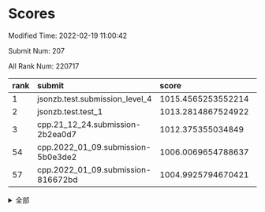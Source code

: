 # Scores

Modified Time: 2022-02-19 11:00:42

Submit Num: 207

All Rank Num: 220717

| rank |               submit               |       score        |       sigma        | pk_num |
| :--- | :--------------------------------- | :----------------- | :----------------- | :----- |
| 1    | jsonzb.test.submission_level_4     | 1015.4565253552214 | 0.8727308933236411 | 4265   |
| 2    | jsonzb.test.test_1                 | 1013.2814867524922 | 0.8212871036944174 | 4260   |
| 3    | cpp.21_12_24.submission-2b2ea0d7   | 1012.375355034849  | 0.7995360397201084 | 4272   |
| 54   | cpp.2022_01_09.submission-5b0e3de2 | 1006.0069654788637 | 0.7234397788564366 | 4267   |
| 57   | cpp.2022_01_09.submission-816672bd | 1004.9925794670421 | 0.7174225568516184 | 4271   |


<details>
<summary>全部</summary>

| rank |                 submit                 |       score        |       sigma        | pk_num |
| :--- | :------------------------------------- | :----------------- | :----------------- | :----- |
| 1    | jsonzb.test.submission_level_4         | 1015.4565253552214 | 0.8727308933236411 | 4265   |
| 2    | jsonzb.test.test_1                     | 1013.2814867524922 | 0.8212871036944174 | 4260   |
| 3    | cpp.21_12_24.submission-2b2ea0d7       | 1012.375355034849  | 0.7995360397201084 | 4272   |
| 4    | gobigger.level_3.submission_level_3_19 | 1012.0623992729576 | 0.7917086972439932 | 4266   |
| 5    | gobigger.level_3.submission_level_3_4  | 1011.3620683159411 | 0.7782747132485143 | 4263   |
| 6    | gobigger.level_3.submission_level_3_32 | 1011.3542558075918 | 0.7738697322228    | 4268   |
| 7    | gobigger.level_3.submission_level_3_2  | 1011.3200149452535 | 0.7953162278000134 | 4267   |
| 8    | gobigger.level_3.submission_level_3_35 | 1011.2812336637559 | 0.7719054916803935 | 4267   |
| 9    | gobigger.level_3.submission_level_3_12 | 1010.9642705835491 | 0.7415533877023154 | 4264   |
| 10   | gobigger.level_3.submission_level_3_25 | 1010.8305838320047 | 0.7565475735428804 | 4263   |
| 11   | gobigger.level_3.submission_level_3_27 | 1010.694493874626  | 0.7811315920572137 | 4266   |
| 12   | gobigger.level_3.submission_level_3_7  | 1010.6859685852079 | 0.7789569212380666 | 4264   |
| 13   | gobigger.level_3.submission_level_3_10 | 1010.6842181744146 | 0.7610166865791159 | 4261   |
| 14   | gobigger.level_3.submission_level_3_17 | 1010.6149694403018 | 0.7588417657824155 | 4265   |
| 15   | gobigger.level_3.submission_level_3_29 | 1010.5137922128386 | 0.7352788685065117 | 4266   |
| 16   | gobigger.level_3.submission_level_3_47 | 1010.4969054832334 | 0.7549275381809752 | 4261   |
| 17   | gobigger.level_3.submission_level_3_36 | 1010.4416739466903 | 0.7403387327918646 | 4266   |
| 18   | gobigger.level_3.submission_level_3_48 | 1010.4094879110314 | 0.7703890379356325 | 4263   |
| 19   | gobigger.level_3.submission_level_3_33 | 1010.4005593640384 | 0.7764464431167035 | 4263   |
| 20   | gobigger.level_3.submission_level_3_45 | 1010.246253766151  | 0.7630998539233049 | 4263   |
| 21   | gobigger.level_3.submission_level_3_37 | 1010.2260386412639 | 0.7599065010600514 | 4269   |
| 22   | gobigger.level_3.submission_level_3_46 | 1010.2164056322723 | 0.756320705434985  | 4265   |
| 23   | gobigger.level_3.submission_level_3_39 | 1010.1934262571823 | 0.7589802124158473 | 4268   |
| 24   | gobigger.level_3.submission_level_3_44 | 1010.1340072244244 | 0.7708246833799282 | 4261   |
| 25   | gobigger.level_3.submission_level_3_5  | 1010.1218911612841 | 0.7587533023120178 | 4269   |
| 26   | gobigger.level_3.submission_level_3_22 | 1010.1211776611506 | 0.7542731278361702 | 4265   |
| 27   | gobigger.level_3.submission_level_3_14 | 1010.0623395581063 | 0.741105197598803  | 4268   |
| 28   | gobigger.level_3.submission_level_3_8  | 1009.9258089330287 | 0.7650370592690428 | 4268   |
| 29   | gobigger.level_3.submission_level_3_13 | 1009.8172723552397 | 0.7585305668964509 | 4263   |
| 30   | gobigger.level_3.submission_level_3_1  | 1009.7894683228518 | 0.7783553570685655 | 4266   |
| 31   | gobigger.level_3.submission_level_3_21 | 1009.7721217027594 | 0.7661077456852489 | 4262   |
| 32   | gobigger.level_3.submission_level_3_6  | 1009.7510555276853 | 0.7520841423964012 | 4264   |
| 33   | gobigger.level_3.submission_level_3_15 | 1009.7485744183855 | 0.7653068919215651 | 4265   |
| 34   | gobigger.level_3.submission_level_3_9  | 1009.697417001482  | 0.7646696166675098 | 4268   |
| 35   | gobigger.level_3.submission_level_3_0  | 1009.6168125943063 | 0.7684192724329924 | 4270   |
| 36   | gobigger.level_3.submission_level_3_34 | 1009.591929935866  | 0.7327888355605637 | 4262   |
| 37   | gobigger.level_3.submission_level_3_26 | 1009.5392539877214 | 0.7652161270460618 | 4265   |
| 38   | gobigger.level_3.submission_level_3_49 | 1009.5382370545294 | 0.765193854844652  | 4265   |
| 39   | gobigger.level_3.submission_level_3_11 | 1009.4834997576318 | 0.7455619622816815 | 4265   |
| 40   | gobigger.level_3.submission_level_3_43 | 1009.4378345114446 | 0.7523436057219961 | 4266   |
| 41   | gobigger.level_3.submission_level_3_40 | 1009.3949445156389 | 0.7458250870661964 | 4267   |
| 42   | gobigger.level_3.submission_level_3_38 | 1009.2764345318981 | 0.7607820228818867 | 4265   |
| 43   | gobigger.level_3.submission_level_3_16 | 1009.249500014243  | 0.7562013485526009 | 4265   |
| 44   | gobigger.level_3.submission_level_3_23 | 1009.216625576483  | 0.722140536092687  | 4266   |
| 45   | gobigger.level_3.submission_level_3_41 | 1009.1969215033425 | 0.7573703744496565 | 4265   |
| 46   | gobigger.level_3.submission_level_3_24 | 1009.1558177339228 | 0.7721579871299988 | 4267   |
| 47   | gobigger.level_3.submission_level_3_42 | 1009.1147135981371 | 0.7297468150310903 | 4265   |
| 48   | gobigger.level_3.submission_level_3_30 | 1009.0653747892505 | 0.7435730037161631 | 4271   |
| 49   | gobigger.level_3.submission_level_3_31 | 1009.0558079711344 | 0.7523592925340402 | 4263   |
| 50   | gobigger.level_3.submission_level_3_18 | 1008.7827069093571 | 0.7471395470340232 | 4259   |
| 51   | gobigger.level_3.submission_level_3_28 | 1008.7121557832761 | 0.7604179834246789 | 4269   |
| 52   | gobigger.level_3.submission_level_3_20 | 1008.3936085041391 | 0.7402755337572389 | 4265   |
| 53   | gobigger.level_3.submission_level_3_3  | 1008.2771444279447 | 0.7364175762895495 | 4263   |
| 54   | cpp.2022_01_09.submission-5b0e3de2     | 1006.0069654788637 | 0.7234397788564366 | 4267   |
| 55   | gobigger.level_1.submission_level_1_43 | 1005.0435990889752 | 0.7231861864410941 | 4259   |
| 56   | gobigger.level_1.submission_level_1_21 | 1004.9972816523136 | 0.7221258607987481 | 4266   |
| 57   | cpp.2022_01_09.submission-816672bd     | 1004.9925794670421 | 0.7174225568516184 | 4271   |
| 58   | gobigger.level_1.submission_level_1_36 | 1004.6823317323843 | 0.714081737707706  | 4263   |
| 59   | gobigger.level_1.submission_level_1_45 | 1004.6112937289607 | 0.7243183314575321 | 4260   |
| 60   | gobigger.level_1.submission_level_1_34 | 1004.5718948874174 | 0.72251177811362   | 4262   |
| 61   | gobigger.level_1.submission_level_1_23 | 1004.5095269554517 | 0.7172951974877387 | 4270   |
| 62   | gobigger.level_1.submission_level_1_7  | 1004.3682086702886 | 0.7265633474947197 | 4270   |
| 63   | gobigger.level_1.submission_level_1_42 | 1004.2578934728177 | 0.7237565256643884 | 4266   |
| 64   | gobigger.level_1.submission_level_1_30 | 1004.1882403918453 | 0.7055583183572078 | 4269   |
| 65   | gobigger.level_1.submission_level_1_0  | 1004.1510280759343 | 0.7205951827704332 | 4263   |
| 66   | gobigger.level_1.submission_level_1_38 | 1003.9811282058547 | 0.7119638625363727 | 4261   |
| 67   | gobigger.level_1.submission_level_1_26 | 1003.8497725941087 | 0.709487266013323  | 4267   |
| 68   | gobigger.level_1.submission_level_1_15 | 1003.8349682494476 | 0.7122715838721617 | 4267   |
| 69   | gobigger.level_1.submission_level_1_32 | 1003.7207084894577 | 0.7191941084733672 | 4262   |
| 70   | gobigger.level_1.submission_level_1_25 | 1003.7127718972156 | 0.7204051906296658 | 4263   |
| 71   | gobigger.level_1.submission_level_1_46 | 1003.6979964218978 | 0.714836546187961  | 4264   |
| 72   | gobigger.level_1.submission_level_1_20 | 1003.6147228084175 | 0.7176374255860135 | 4268   |
| 73   | gobigger.level_1.submission_level_1_10 | 1003.5939463007406 | 0.7114227389094168 | 4266   |
| 74   | gobigger.level_1.submission_level_1_8  | 1003.5575343282261 | 0.7119716367951885 | 4271   |
| 75   | gobigger.level_1.submission_level_1_1  | 1003.5303660126799 | 0.7090481656356397 | 4256   |
| 76   | gobigger.level_1.submission_level_1_37 | 1003.4638084619901 | 0.7130894921876395 | 4262   |
| 77   | gobigger.level_1.submission_level_1_3  | 1003.4448209767311 | 0.7117333472592783 | 4263   |
| 78   | gobigger.level_1.submission_level_1_17 | 1003.4153200467388 | 0.7140125365968917 | 4265   |
| 79   | gobigger.level_1.submission_level_1_40 | 1003.4086506841035 | 0.7216882159194501 | 4263   |
| 80   | gobigger.level_1.submission_level_1_28 | 1003.3603165352037 | 0.7131494010221279 | 4268   |
| 81   | gobigger.level_1.submission_level_1_33 | 1003.2815770623754 | 0.708168704921848  | 4268   |
| 82   | gobigger.level_1.submission_level_1_22 | 1003.2138964451981 | 0.7184727216226565 | 4266   |
| 83   | gobigger.level_1.submission_level_1_24 | 1003.1044531061767 | 0.7220341215968433 | 4261   |
| 84   | gobigger.level_1.submission_level_1_18 | 1003.0999146895858 | 0.7020402161496956 | 4267   |
| 85   | gobigger.level_1.submission_level_1_39 | 1003.0711114401117 | 0.7155953454519539 | 4263   |
| 86   | gobigger.level_1.submission_level_1_31 | 1003.0539222115533 | 0.7217202947699877 | 4271   |
| 87   | gobigger.level_1.submission_level_1_9  | 1003.0186579330291 | 0.7234581635997838 | 4264   |
| 88   | gobigger.level_1.submission_level_1_6  | 1003.0108042714419 | 0.7211638556523099 | 4264   |
| 89   | gobigger.level_1.submission_level_1_29 | 1003.007491049681  | 0.7217579058591943 | 4262   |
| 90   | gobigger.level_1.submission_level_1_41 | 1002.966919582744  | 0.710297183782094  | 4264   |
| 91   | gobigger.level_1.submission_level_1_44 | 1002.8793101959028 | 0.7129137406314793 | 4266   |
| 92   | gobigger.level_1.submission_level_1_14 | 1002.8606234992772 | 0.7179515552560911 | 4265   |
| 93   | gobigger.level_1.submission_level_1_2  | 1002.8380217009126 | 0.7110895644202433 | 4265   |
| 94   | gobigger.level_1.submission_level_1_12 | 1002.794695129052  | 0.7156763717863702 | 4266   |
| 95   | gobigger.level_1.submission_level_1_47 | 1002.7248000344251 | 0.7239185161191536 | 4256   |
| 96   | gobigger.level_1.submission_level_1_5  | 1002.6497130881314 | 0.721015020738774  | 4267   |
| 97   | gobigger.level_1.submission_level_1_11 | 1002.6482192683304 | 0.7139199889310945 | 4263   |
| 98   | gobigger.level_1.submission_level_1_49 | 1002.6323935986476 | 0.7160341895186306 | 4267   |
| 99   | gobigger.level_1.submission_level_1_16 | 1002.5602678090863 | 0.7125625368789321 | 4267   |
| 100  | gobigger.level_1.submission_level_1_35 | 1002.4535341207202 | 0.7093128007620999 | 4263   |
| 101  | gobigger.level_1.submission_level_1_48 | 1002.3579998549725 | 0.7194099545910309 | 4265   |
| 102  | gobigger.level_1.submission_level_1_13 | 1002.3030043081459 | 0.7252446207174742 | 4261   |
| 103  | gobigger.level_1.submission_level_1_27 | 1001.8505340414192 | 0.7098484687358607 | 4265   |
| 104  | gobigger.level_1.submission_level_1_19 | 1001.4676559586554 | 0.7062396893902829 | 4265   |
| 105  | gobigger.level_1.submission_level_1_4  | 1001.0167631171164 | 0.712971361474844  | 4263   |
| 106  | gobigger.random.submission_random_21   | 997.6220478251612  | 0.7014313639178167 | 4269   |
| 107  | gobigger.random.submission_random_14   | 997.1272097604902  | 0.7065908073518449 | 4264   |
| 108  | gobigger.random.submission_random_38   | 997.0757693822051  | 0.7010109447182682 | 4267   |
| 109  | gobigger.random.submission_random_41   | 997.0700973255447  | 0.7083595372898206 | 4261   |
| 110  | gobigger.random.submission_random_37   | 997.0168930358429  | 0.7255094949347194 | 4268   |
| 111  | gobigger.random.submission_random_17   | 996.887533562704   | 0.7137596215967146 | 4266   |
| 112  | gobigger.random.submission_random_9    | 996.707388082048   | 0.7129596565371169 | 4265   |
| 113  | gobigger.random.submission_random_7    | 996.5332781814029  | 0.7038370783020866 | 4267   |
| 114  | gobigger.random.submission_random_48   | 996.5169806451247  | 0.7108761495662698 | 4268   |
| 115  | gobigger.random.submission_random_40   | 996.4702318460097  | 0.7057897578161411 | 4264   |
| 116  | gobigger.random.submission_random_28   | 996.4168454284231  | 0.7268577559512394 | 4271   |
| 117  | gobigger.random.submission_random_49   | 996.4132552798502  | 0.7043944031346332 | 4267   |
| 118  | gobigger.random.submission_random_44   | 996.3624768755691  | 0.7136916155899231 | 4263   |
| 119  | gobigger.random.submission_random_13   | 996.2903173348058  | 0.7329583719600533 | 4267   |
| 120  | gobigger.random.submission_random_47   | 996.2542533120941  | 0.6969131947503291 | 4264   |
| 121  | gobigger.random.submission_random_10   | 996.1919786501554  | 0.7166503668776159 | 4268   |
| 122  | gobigger.random.submission_random_3    | 996.1801509111822  | 0.7111231911789919 | 4264   |
| 123  | gobigger.random.submission_random_36   | 996.1012688201707  | 0.706893054796658  | 4261   |
| 124  | gobigger.random.submission_random_35   | 996.0896980661107  | 0.7063761779693383 | 4272   |
| 125  | gobigger.random.submission_random_5    | 996.0774125568911  | 0.7121823887120715 | 4265   |
| 126  | gobigger.random.submission_random_23   | 996.044201906137   | 0.7066907304369621 | 4264   |
| 127  | gobigger.random.submission_random_12   | 995.9766038421984  | 0.7210201646492982 | 4262   |
| 128  | gobigger.random.submission_random_34   | 995.8423447189336  | 0.7207446594219601 | 4263   |
| 129  | gobigger.random.submission_random_46   | 995.7750230251487  | 0.7109160250811982 | 4269   |
| 130  | gobigger.random.submission_random_42   | 995.7695342661427  | 0.7154821839524407 | 4263   |
| 131  | gobigger.random.submission_random_20   | 995.7541470571416  | 0.7245364608047795 | 4264   |
| 132  | gobigger.random.submission_random_6    | 995.7398769301303  | 0.7213333912802208 | 4261   |
| 133  | gobigger.random.submission_random_11   | 995.7362304405108  | 0.730968827864501  | 4265   |
| 134  | gobigger.random.submission_random_33   | 995.7183375434954  | 0.7330926221309778 | 4265   |
| 135  | gobigger.random.submission_random_1    | 995.6800497883572  | 0.7092530406770404 | 4266   |
| 136  | gobigger.random.submission_random_18   | 995.6453079275742  | 0.7069291746655739 | 4261   |
| 137  | gobigger.random.submission_random_45   | 995.5951864234756  | 0.7224504390576474 | 4265   |
| 138  | gobigger.random.submission_random_19   | 995.5892947308364  | 0.7081858033142487 | 4269   |
| 139  | gobigger.random.submission_random_16   | 995.5872185201351  | 0.7202996171443242 | 4266   |
| 140  | gobigger.random.submission_random_30   | 995.5697314337359  | 0.7200399962457736 | 4264   |
| 141  | gobigger.random.submission_random_25   | 995.5225457861641  | 0.729596156727033  | 4266   |
| 142  | gobigger.random.submission_random_27   | 995.4904577588102  | 0.7008277904098353 | 4264   |
| 143  | gobigger.random.submission_random_2    | 995.4589318786843  | 0.721988926641229  | 4260   |
| 144  | gobigger.random.submission_random_39   | 995.4142016783933  | 0.7091914779240347 | 4261   |
| 145  | gobigger.random.submission_random_4    | 995.3561566987701  | 0.7051180224751152 | 4264   |
| 146  | gobigger.random.submission_random_29   | 995.158382565199   | 0.7095024409195725 | 4268   |
| 147  | gobigger.random.submission_random_43   | 995.0601639415916  | 0.7140076249976595 | 4267   |
| 148  | gobigger.random.submission_random_24   | 995.0586264307752  | 0.7365880877399674 | 4268   |
| 149  | gobigger.random.submission_random_26   | 995.0549583592527  | 0.7221975270809329 | 4266   |
| 150  | gobigger.random.submission_random_22   | 995.0374914755021  | 0.7028230970676995 | 4265   |
| 151  | gobigger.random.submission_random_32   | 995.024916320239   | 0.6985521940149702 | 4263   |
| 152  | gobigger.random.submission_random_15   | 994.9602215745585  | 0.7146471299006594 | 4261   |
| 153  | gobigger.random.submission_random_31   | 994.9536635884884  | 0.7177276299722376 | 4268   |
| 154  | gobigger.random.submission_random_8    | 994.4830534908608  | 0.7261287297506762 | 4261   |
| 155  | gobigger.level_2.submission_level_2_17 | 994.3808782962523  | 0.7207402751938992 | 4269   |
| 156  | gobigger.random.submission_random_0    | 994.218934470498   | 0.7054466635812457 | 4264   |
| 157  | gobigger.level_2.submission_level_2_11 | 994.1632160116327  | 0.7258109169012023 | 4262   |
| 158  | gobigger.level_2.submission_level_2_41 | 993.941784801899   | 0.737163548985015  | 4268   |
| 159  | gobigger.level_2.submission_level_2_38 | 993.8082790049449  | 0.7297767355031387 | 4262   |
| 160  | gobigger.level_2.submission_level_2_10 | 993.7484600929653  | 0.7376539918049532 | 4267   |
| 161  | gobigger.level_2.submission_level_2_13 | 993.4108051931366  | 0.7325427575998444 | 4268   |
| 162  | gobigger.level_2.submission_level_2_24 | 993.3020948467592  | 0.7483215853510737 | 4268   |
| 163  | gobigger.level_2.submission_level_2_6  | 993.0343604657678  | 0.7322792948261798 | 4264   |
| 164  | gobigger.level_2.submission_level_2_26 | 992.9844690365317  | 0.7307748572517652 | 4269   |
| 165  | gobigger.level_2.submission_level_2_39 | 992.8743248011672  | 0.7398800057460424 | 4268   |
| 166  | gobigger.level_2.submission_level_2_30 | 992.750044403932   | 0.7504289641501454 | 4261   |
| 167  | gobigger.level_2.submission_level_2_37 | 992.6558013517639  | 0.7425268376817883 | 4263   |
| 168  | gobigger.level_2.submission_level_2_12 | 992.6031205790415  | 0.7437302244068756 | 4269   |
| 169  | gobigger.level_2.submission_level_2_45 | 992.4837684503465  | 0.7349404621159354 | 4263   |
| 170  | gobigger.level_2.submission_level_2_27 | 992.4237733234507  | 0.73657762480429   | 4266   |
| 171  | gobigger.level_2.submission_level_2_29 | 992.3630940586269  | 0.7497025725197913 | 4268   |
| 172  | gobigger.level_2.submission_level_2_16 | 992.3492556106955  | 0.738295129273789  | 4265   |
| 173  | gobigger.level_2.submission_level_2_19 | 992.1902295174364  | 0.7306906975575527 | 4266   |
| 174  | gobigger.level_2.submission_level_2_23 | 992.182522681891   | 0.7249743145662765 | 4268   |
| 175  | gobigger.level_2.submission_level_2_20 | 992.1694373957324  | 0.7707272717886361 | 4269   |
| 176  | gobigger.level_2.submission_level_2_4  | 992.1606327149395  | 0.7406432330161321 | 4264   |
| 177  | gobigger.level_2.submission_level_2_18 | 992.1088170271075  | 0.7420596538419002 | 4264   |
| 178  | gobigger.level_2.submission_level_2_44 | 992.054579393624   | 0.7315704511934539 | 4262   |
| 179  | gobigger.level_2.submission_level_2_7  | 992.0321727375466  | 0.7394991793135832 | 4258   |
| 180  | gobigger.level_2.submission_level_2_21 | 991.9784398225067  | 0.7136397170214763 | 4263   |
| 181  | gobigger.level_2.submission_level_2_46 | 991.9624940703986  | 0.7492582349272171 | 4265   |
| 182  | gobigger.level_2.submission_level_2_0  | 991.9315885846501  | 0.7530693945183677 | 4264   |
| 183  | gobigger.level_2.submission_level_2_3  | 991.7904173577289  | 0.751877815112604  | 4270   |
| 184  | gobigger.level_2.submission_level_2_1  | 991.6709251138764  | 0.7646607439059315 | 4263   |
| 185  | gobigger.level_2.submission_level_2_31 | 991.6488645296031  | 0.7421479789345194 | 4264   |
| 186  | gobigger.level_2.submission_level_2_32 | 991.5589636247115  | 0.748291460506936  | 4264   |
| 187  | gobigger.level_2.submission_level_2_40 | 991.5076737618358  | 0.7402068103346346 | 4265   |
| 188  | gobigger.level_2.submission_level_2_49 | 991.4955085083195  | 0.775504258755786  | 4260   |
| 189  | gobigger.level_2.submission_level_2_47 | 991.4877176717704  | 0.7510980081297229 | 4265   |
| 190  | gobigger.level_2.submission_level_2_34 | 991.3830291002258  | 0.7598414231015884 | 4270   |
| 191  | gobigger.level_2.submission_level_2_33 | 991.3599430239761  | 0.7603424509355164 | 4262   |
| 192  | gobigger.level_2.submission_level_2_8  | 991.3074770854788  | 0.7781708856070726 | 4266   |
| 193  | gobigger.level_2.submission_level_2_2  | 991.2511191071233  | 0.7471504205801233 | 4264   |
| 194  | gobigger.level_2.submission_level_2_15 | 991.1839489021504  | 0.7415211302526122 | 4266   |
| 195  | gobigger.level_2.submission_level_2_43 | 991.0859454012613  | 0.7659131416497184 | 4266   |
| 196  | gobigger.level_2.submission_level_2_22 | 991.0761233178908  | 0.7558705942780435 | 4272   |
| 197  | gobigger.level_2.submission_level_2_25 | 991.0074464720069  | 0.744439757191949  | 4260   |
| 198  | gobigger.level_2.submission_level_2_9  | 990.9189448217435  | 0.7781480661260164 | 4270   |
| 199  | gobigger.level_2.submission_level_2_48 | 990.8754836355043  | 0.7642357775776156 | 4259   |
| 200  | gobigger.level_2.submission_level_2_28 | 990.6797897550642  | 0.7758339122811432 | 4268   |
| 201  | gobigger.level_2.submission_level_2_36 | 990.64057801482    | 0.7586562890871241 | 4260   |
| 202  | gobigger.level_2.submission_level_2_5  | 990.6379379051683  | 0.7456929413620181 | 4268   |
| 203  | gobigger.level_2.submission_level_2_35 | 990.5885946695994  | 0.7785943048319856 | 4268   |
| 204  | gobigger.level_2.submission_level_2_42 | 990.5782401416786  | 0.7524388996654126 | 4266   |
| 205  | gobigger.level_2.submission_level_2_14 | 990.0284698501105  | 0.7585339840041522 | 4265   |
| 206  | gobigger.none.submission_none_1        | 979.3994970865541  | 1.199557095026883  | 4263   |
| 207  | gobigger.none.submission_none_0        | 977.6246102980015  | 1.3364407719682483 | 4267   |

</details>
